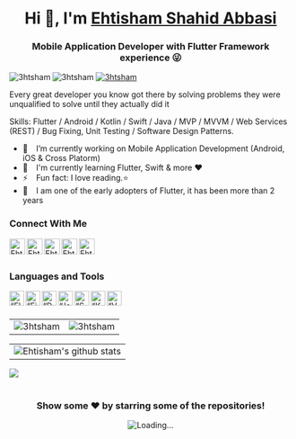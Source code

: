 <h1 align="center"> Hi 👋, I'm <a href="https://ehtshamabbasi.com/">Ehtisham Shahid Abbasi</a></h1>
<h3 align="center">Mobile Application Developer with Flutter Framework experience 😜</h3>

<div class="row">
    <img src="https://img.shields.io/github/followers/3htsham?label=Github%20followers&style=for-the-badge" alt="3htsham" />
    <img src="https://img.shields.io/github/stars/3htsham?label=Github%20stars&style=for-the-badge" alt="3htsham" />
    <a href="https://www.linkedin.com/in/ehtshamabbasi/"><img src="https://img.shields.io/badge/-CONNECT-blue?style=for-the-badge&logo=Linkedin&link=https://www.linkedin.com/in/3htsham/" alt="3htsham" /> </a>
</div>

Every great developer you know got there by solving problems they were unqualified to solve until they actually did it

Skills: Flutter / Android / Kotlin / Swift / Java / MVP / MVVM / Web Services (REST) / Bug Fixing, Unit Testing / Software Design Patterns.

- 🔭 &ensp; I’m currently working on Mobile Application Development (Android, iOS & Cross Platorm)
- 🌱 &ensp; I'm currently learning Flutter, Swift & more ❤️
- ⚡ &ensp; Fun fact: I love reading.⭐
- 🗿 &ensp;  I am one of the early adopters of Flutter, it has been more than 2 years 

### Connect With Me

[<img align="left" alt="Ehtisham Shahid Abbasi | Website" width="28px" src="https://firebasestorage.googleapis.com/v0/b/web-johannesmilke.appspot.com/o/other%2Fsocial%2Fwebsite.png?alt=media" />][website]
[<img align="left" alt="Ehtisham Shahid Abbasi | Gmail" width="28px" src="https://www.vectorlogo.zone/logos/gmail/gmail-tile.svg" />][mail]
[<img align="left" alt="Ehtisham Shahid Abbasi | YouTube" width="28px" src="https://www.vectorlogo.zone/logos/youtube/youtube-tile.svg" />][youtube]
[<img align="left" alt="Ehtisham Shahid Abbasi | LinkedIn" width="28px" src="https://www.vectorlogo.zone/logos/linkedin/linkedin-tile.svg" />][linkedin]
[<img align="left" alt="Ehtisham Shahid Abbasi | Gmail" width="28px" src="https://www.vectorlogo.zone/logos/whatsapp/whatsapp-tile.svg" />][whatsapp]

<br />
<br />

### Languages and Tools

[<img align="left" alt=“Flutter” width="26px" src="https://www.vectorlogo.zone/logos/flutterio/flutterio-icon.svg" />][flutter]
[<img align="left" alt=“Firebase” width="26px" src="https://www.vectorlogo.zone/logos/firebase/firebase-icon.svg" />][firebase]
[<img align="left" alt=“Dart” width="26px" src="https://www.vectorlogo.zone/logos/dartlang/dartlang-icon.svg" />][dart]
[<img align="left" alt=“Java” width="26px" src="https://www.vectorlogo.zone/logos/java/java-icon.svg" />][java]
[<img align="left" alt=“Swift” width="26px" src="https://www.vectorlogo.zone/logos/swift/swift-icon.svg" />][swift]
[<img align="left" alt=“Kotlin” width="26px" src="https://www.vectorlogo.zone/logos/kotlinlang/kotlinlang-icon.svg" />][kotlin]
[<img align="left" alt=“VSCode” width="26px" src="https://www.vectorlogo.zone/logos/visualstudio_code/visualstudio_code-icon.svg" />][vscode]

<br />
<br />

<table cellspacing="0" cellpadding="0" style="border:none;">
  <tr>
    <td>
      <img align="center" src="https://github-readme-stats.vercel.app/api?username=3htsham&show_icons=true&locale=en" alt="3htsham" />
    </td>
    <td>
      <img align="center" src="https://github-readme-streak-stats.herokuapp.com/?user=3htsham&" alt="3htsham" />
    </td>
   </tr>
</table>
<table cellspacing="0" cellpadding="0" style="border:none;">
  <tr>
    <td>
      <img align="center" src="https://activity-graph.herokuapp.com/graph?username=3htsham" alt="Ehtisham's github stats"/>    
    </td> 
   </tr>
</table>

<a href="https://github.com/3htsham">
  <img align="center" src="https://github-readme-stats.vercel.app/api/top-langs/?username=3htsham&theme=light&hide_langs_below=1" />
</a>
<!-- <a href="https://github.com/3htsham">
 <img align="center" src="https://github-readme-stats.vercel.app/api?username=3htsham&show_icons=true&theme=light&line_height=27" alt="Ehtisham's github stats"/>
</a>

<p><img align="center" src="https://github-readme-streak-stats.herokuapp.com/?user=3htsham&" alt="pavel401" /></p>
 -->
<br />
<br />
<div align="center">

### Show some ❤️ by starring some of the repositories!

<img align="center" src = "https://profile-counter.glitch.me/3htsham/count.svg" alt ="Loading...">
</div>

<br />
<br />

[website]: [https://talhasultan.dev](https://ehtshamabbasi.com/)
[whatsapp]: https://wa.me/97431474101
[mail]: mailto:mail@ehtsham.dev@gmail.com
[youtube]: https://www.youtube.com/@EditingCraze
[linkedin]: https://www.linkedin.com/in/ehtshamabbasi/
[github]: https://github.com/3htsham
[flutter]: https://flutter.dev
[dart]: https://dart.dev
[vscode]: https://code.visualstudio.com
[firebase]: https://firebase.google.com
[java]: https://www.java.com/en/
[swift]: https://developer.apple.com/swift/
[kotlin]: https://kotlinlang.org
